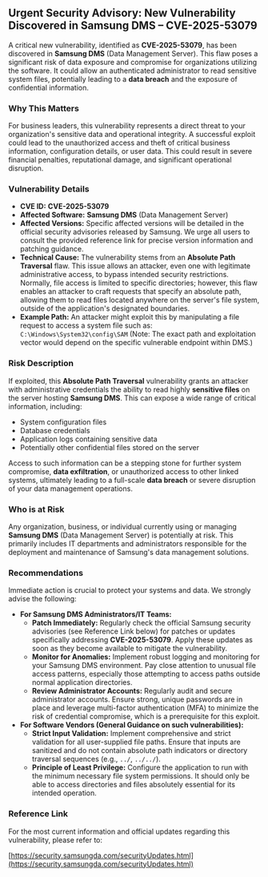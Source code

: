 ## Urgent Security Advisory: New Vulnerability Discovered in Samsung DMS – **CVE-2025-53079**

A critical new vulnerability, identified as **CVE-2025-53079**, has been discovered in **Samsung DMS** (Data Management Server). This flaw poses a significant risk of data exposure and compromise for organizations utilizing the software. It could allow an authenticated administrator to read sensitive system files, potentially leading to a **data breach** and the exposure of confidential information.

### Why This Matters

For business leaders, this vulnerability represents a direct threat to your organization's sensitive data and operational integrity. A successful exploit could lead to the unauthorized access and theft of critical business information, configuration details, or user data. This could result in severe financial penalties, reputational damage, and significant operational disruption.

### Vulnerability Details

*   **CVE ID:** **CVE-2025-53079**
*   **Affected Software:** **Samsung DMS** (Data Management Server)
*   **Affected Versions:** Specific affected versions will be detailed in the official security advisories released by Samsung. We urge all users to consult the provided reference link for precise version information and patching guidance.
*   **Technical Cause:** The vulnerability stems from an **Absolute Path Traversal** flaw. This issue allows an attacker, even one with legitimate administrative access, to bypass intended security restrictions. Normally, file access is limited to specific directories; however, this flaw enables an attacker to craft requests that specify an absolute path, allowing them to read files located anywhere on the server's file system, outside of the application's designated boundaries.
*   **Example Path:** An attacker might exploit this by manipulating a file request to access a system file such as:
    `C:\Windows\System32\config\SAM`
    (Note: The exact path and exploitation vector would depend on the specific vulnerable endpoint within DMS.)

### Risk Description

If exploited, this **Absolute Path Traversal** vulnerability grants an attacker with administrative credentials the ability to read highly **sensitive files** on the server hosting **Samsung DMS**. This can expose a wide range of critical information, including:

*   System configuration files
*   Database credentials
*   Application logs containing sensitive data
*   Potentially other confidential files stored on the server

Access to such information can be a stepping stone for further system compromise, **data exfiltration**, or unauthorized access to other linked systems, ultimately leading to a full-scale **data breach** or severe disruption of your data management operations.

### Who is at Risk

Any organization, business, or individual currently using or managing **Samsung DMS** (Data Management Server) is potentially at risk. This primarily includes IT departments and administrators responsible for the deployment and maintenance of Samsung's data management solutions.

### Recommendations

Immediate action is crucial to protect your systems and data. We strongly advise the following:

*   **For Samsung DMS Administrators/IT Teams:**
    *   **Patch Immediately:** Regularly check the official Samsung security advisories (see Reference Link below) for patches or updates specifically addressing **CVE-2025-53079**. Apply these updates as soon as they become available to mitigate the vulnerability.
    *   **Monitor for Anomalies:** Implement robust logging and monitoring for your Samsung DMS environment. Pay close attention to unusual file access patterns, especially those attempting to access paths outside normal application directories.
    *   **Review Administrator Accounts:** Regularly audit and secure administrator accounts. Ensure strong, unique passwords are in place and leverage multi-factor authentication (MFA) to minimize the risk of credential compromise, which is a prerequisite for this exploit.
*   **For Software Vendors (General Guidance on such vulnerabilities):**
    *   **Strict Input Validation:** Implement comprehensive and strict validation for all user-supplied file paths. Ensure that inputs are sanitized and do not contain absolute path indicators or directory traversal sequences (e.g., `../`, `../../`).
    *   **Principle of Least Privilege:** Configure the application to run with the minimum necessary file system permissions. It should only be able to access directories and files absolutely essential for its intended operation.

### Reference Link

For the most current information and official updates regarding this vulnerability, please refer to:

[https://security.samsungda.com/securityUpdates.html](https://security.samsungda.com/securityUpdates.html)